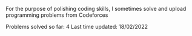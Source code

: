For the purpose of polishing coding skills, I sometimes solve and upload programming problems from Codeforces

Problems solved so far: 4
Last time updated: 18/02/2022
